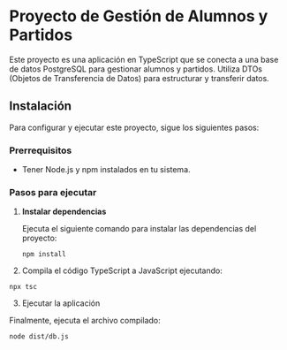 # Proyecto de Gestión de Alumnos y Partidos

Este proyecto es una aplicación en TypeScript que se conecta a una base de datos PostgreSQL para gestionar alumnos y partidos. Utiliza DTOs (Objetos de Transferencia de Datos) para estructurar y transferir datos.

## Instalación

Para configurar y ejecutar este proyecto, sigue los siguientes pasos:

### Prerrequisitos

- Tener Node.js y npm instalados en tu sistema.

### Pasos para ejecutar

1. **Instalar dependencias**

   Ejecuta el siguiente comando para instalar las dependencias del proyecto:

   ```npm install```


2. Compila el código TypeScript a JavaScript ejecutando:

```npx tsc```

3. Ejecutar la aplicación

Finalmente, ejecuta el archivo compilado:

```node dist/db.js```
